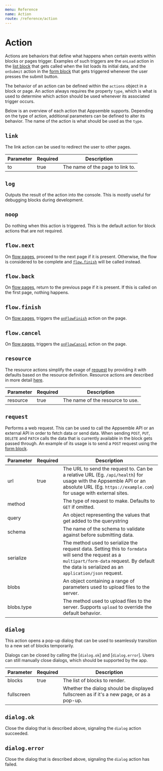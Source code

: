 ```yaml
---
menu: Reference
name: Action
route: /reference/action
---
```


# Action

Actions are behaviors that define what happens when certain events within blocks or pages trigger.
Examples of such triggers are the `onLoad` action in the [list block](../blocks/list) that gets
called when the list loads its initial data, and the `onSubmit` action in the
[form block](../blocks/form) that gets triggered whenever the user presses the submit button.

The behavior of an action can be defined within the `actions` object in a block or page. An action
always requires the property `type`, which is what is used to determine which action should be used
whenever its associated trigger occurs.

Below is an overview of each action that Appsemble supports. Depending on the type of action,
additional parameters can be defined to alter its behavior. The name of the action is what should be
used as the `type`.

## `link`

The link action can be used to redirect the user to other pages.

| Parameter | Required | Description                      |
| --------- | -------- | -------------------------------- |
| to        | true     | The name of the page to link to. |

## `log`

Outputs the result of the action into the console. This is mostly useful for debugging blocks during
development.

## `noop`

Do nothing when this action is triggered. This is the default action for block actions that are not
required.

## `flow.next`

On [flow pages](page#flowpages), proceed to the next page if it is present. Otherwise, the flow is
considered to be complete and [`flow.finish`](#flowfinish) will be called instead.

## `flow.back`

On [flow pages](page#flowpages), return to the previous page if it is present. If this is called on
the first page, nothing happens.

## `flow.finish`

On [flow pages](page#flowpages), triggers the [`onFlowFinish`](page#onflowfinish) action on the
page.

## `flow.cancel`

On [flow pages](page#flowpages), triggers the [`onFlowCancel`](page#onflowfinish) action on the
page.

## `resource`

The resource actions simplify the usage of [request](#request) by providing it with defaults based
on the resource definition. Resource actions are described in more detail
[here](../appsemble-resources#resource-actions).

| Parameter | Required | Description                      |
| --------- | -------- | -------------------------------- |
| resource  | true     | The name of the resource to use. |

## `request`

Performs a web request. This can be used to call the Appsemble API or an external API in order to
fetch data or send data. When sending `POST`, `PUT`, `DELETE` and `PATCH` calls the data that is
currently available in the block gets passed through. An example of its usage is to send a `POST`
request using the [form block](../blocks/form).

| Parameter  | Required | Description                                                                                                                                                                                             |
| ---------- | -------- | ------------------------------------------------------------------------------------------------------------------------------------------------------------------------------------------------------- |
| url        | true     | The URL to send the request to. Can be a relative URL (Eg. `/api/health`) for usage with the Appsemble API or an absolute URL (Eg. `https://example.com`) for usage with external sites.                |
| method     |          | The type of request to make. Defaults to `GET` if omitted.                                                                                                                                              |
| query      |          | An object representing the values that get added to the querystring                                                                                                                                     |
| schema     |          | The name of the schema to validate against before submitting data.                                                                                                                                      |
| serialize  |          | The method used to serialize the request data. Setting this to `formdata` will send the request as a `multipart/form-data` request. By default the data is serialized as an `application/json` request. |
| blobs      |          | An object containing a range of parameters used to upload files to the server.                                                                                                                          |
| blobs.type |          | The method used to upload files to the server. Supports `upload` to override the default behavior.                                                                                                      |

## `dialog`

This action opens a pop-up dialog that can be used to seamlessly transition to a new set of blocks
temporarily.

Dialogs can be closed by calling the [`dialog.ok`] and [`dialog.error`]. Users can still manually
close dialogs, which should be supported by the app.

| Parameter  | Required | Description                                                                              |
| ---------- | -------- | ---------------------------------------------------------------------------------------- |
| blocks     | true     | The list of blocks to render.                                                            |
| fullscreen |          | Whether the dialog should be displayed fullscreen as if it's a new page, or as a pop-up. |

## `dialog.ok`

Close the dialog that is described above, signaling the `dialog` action succeeded.

## `dialog.error`

Close the dialog that is described above, signaling the `dialog` action has failed.
